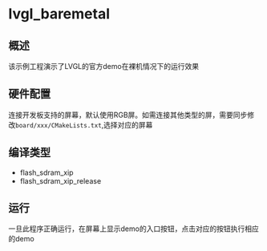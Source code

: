 # lvgl_baremetal

## 概述

该示例工程演示了LVGL的官方demo在裸机情况下的运行效果

## 硬件配置

连接开发板支持的屏幕，默认使用RGB屏。如需连接其他类型的屏，需要同步修改`board/xxx/CMakeLists.txt`,选择对应的屏幕

## 编译类型

- flash_sdram_xip
- flash_sdram_xip_release

## 运行

一旦此程序正确运行，在屏幕上显示demo的入口按钮，点击对应的按钮执行相应的demo

